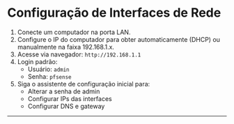 # Configuração de Interfaces de Rede

1. Conecte um computador na porta LAN.
2. Configure o IP do computador para obter automaticamente (DHCP) ou manualmente na faixa 192.168.1.x.
3. Acesse via navegador: `http://192.168.1.1`
4. Login padrão:
    - Usuário: `admin`
    - Senha: `pfsense`
5. Siga o assistente de configuração inicial para:
    - Alterar a senha de admin
    - Configurar IPs das interfaces
    - Configurar DNS e gateway

---